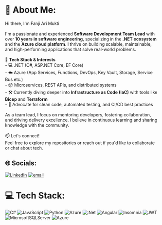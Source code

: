 # 💫 About Me:
Hi there, I'm Fanji Ari Mukti<br><br>I'm a passionate and experienced **Software Development Team Lead** with over **10 years in software engineering**, specializing in the **.NET ecosystem** and the **Azure cloud platform**. I thrive on building scalable, maintainable, and high-performing applications that solve real-world problems.<br><br>🔧 **Tech Stack & Interests**  <br>- 💻 .NET (C#, ASP.NET Core, EF Core)  <br>- ☁️ Azure (App Services, Functions, DevOps, Key Vault, Storage, Service Bus etc.)  <br>- 📦 Microservices, REST APIs, and distributed systems  <br>- 🛠️ Currently diving deeper into **Infrastructure as Code (IaC)** with tools like **Bicep** and **Terraform**  <br>- 🧪 Advocate for clean code, automated testing, and CI/CD best practices<br><br>As a team lead, I focus on mentoring developers, fostering collaboration, and driving delivery excellence. I believe in continuous learning and sharing knowledge with the community.<br><br>📫 Let's connect!  <br>Feel free to explore my repositories or reach out if you'd like to collaborate or chat about tech.


## 🌐 Socials:
[![LinkedIn](https://img.shields.io/badge/LinkedIn-%230077B5.svg?logo=linkedin&logoColor=white)](https://linkedin.com/fanji-mukti) [![email](https://img.shields.io/badge/Email-D14836?logo=gmail&logoColor=white)](mailto:fanji.mukti@gmail.com) 

# 💻 Tech Stack:
![C#](https://img.shields.io/badge/c%23-%23239120.svg?style=for-the-badge&logo=csharp&logoColor=white) ![JavaScript](https://img.shields.io/badge/javascript-%23323330.svg?style=for-the-badge&logo=javascript&logoColor=%23F7DF1E) ![Python](https://img.shields.io/badge/python-3670A0?style=for-the-badge&logo=python&logoColor=ffdd54) ![Azure](https://img.shields.io/badge/azure-%230072C6.svg?style=for-the-badge&logo=microsoftazure&logoColor=white) ![.Net](https://img.shields.io/badge/.NET-5C2D91?style=for-the-badge&logo=.net&logoColor=white) ![Angular](https://img.shields.io/badge/angular-%23DD0031.svg?style=for-the-badge&logo=angular&logoColor=white) ![Insomnia](https://img.shields.io/badge/Insomnia-black?style=for-the-badge&logo=insomnia&logoColor=5849BE) ![JWT](https://img.shields.io/badge/JWT-black?style=for-the-badge&logo=JSON%20web%20tokens) ![MicrosoftSQLServer](https://img.shields.io/badge/Microsoft%20SQL%20Server-CC2927?style=for-the-badge&logo=microsoft%20sql%20server&logoColor=white) ![Azure](https://img.shields.io/badge/azure-%230072C6.svg?style=for-the-badge&logo=microsoftazure&logoColor=white)
